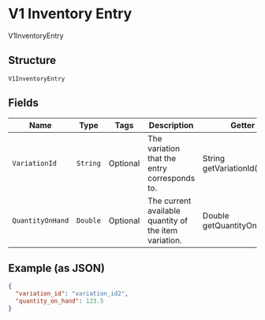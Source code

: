 
# V1 Inventory Entry

V1InventoryEntry

## Structure

`V1InventoryEntry`

## Fields

| Name | Type | Tags | Description | Getter |
|  --- | --- | --- | --- | --- |
| `VariationId` | `String` | Optional | The variation that the entry corresponds to. | String getVariationId() |
| `QuantityOnHand` | `Double` | Optional | The current available quantity of the item variation. | Double getQuantityOnHand() |

## Example (as JSON)

```json
{
  "variation_id": "variation_id2",
  "quantity_on_hand": 123.5
}
```

